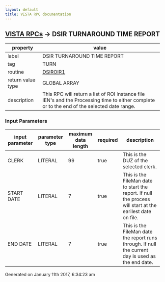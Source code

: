 ```yaml
---
layout: default
title: VISTA RPC documentation
---
```




## [VISTA RPCs](TableOfContent.md) &#8594; DSIR TURNAROUND TIME REPORT 

 property | value 
--- | --- 
 label | DSIR TURNAROUND TIME REPORT
 tag | TURN
 routine | [DSIROIR1](http://code.osehra.org/dox/Routine_DSIROIR1_source.html)
 return value type | GLOBAL ARRAY
 description | This RPC will return a list of ROI Instance file IEN's and the Processing time to either complete or to the end of the selected date range.

### Input Parameters

| input parameter | parameter type | maximum data length | required | description | 
| --- | --- | --- | --- | --- | 
| CLERK | LITERAL | 99 | true | This is the DUZ of the selected clerk. | 
| START DATE | LITERAL | 7 | true | This is the FileMan date to start the report.  If null the process will start at the earilest date on file. | 
| END DATE | LITERAL | 7 | true | This is the FileMan date the report runs through.  If null the current day is used as the end date. | 




Generated on January 11th 2017, 6:34:23 am